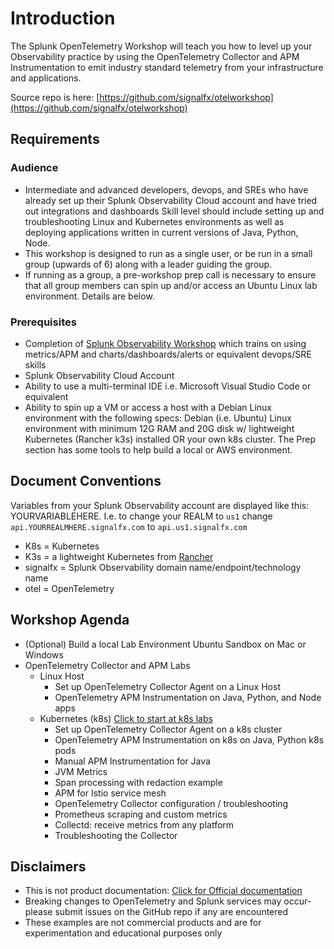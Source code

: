 # Introduction

The Splunk OpenTelemetry Workshop will teach you how to level up your Observability practice by using the OpenTelemetry Collector and APM Instrumentation to emit industry standard telemetry from your infrastructure and applications.

Source repo is here: [https://github.com/signalfx/otelworkshop](https://github.com/signalfx/otelworkshop)

## Requirements

### Audience

- Intermediate and advanced developers, devops, and SREs who have already set up their Splunk Observability Cloud account and have tried out integrations and dashboards Skill level should include setting up and troubleshooting Linux and Kubernetes environments as well as deploying applications written in current versions of Java, Python, Node.
- This workshop is designed to run as a single user, or be run in a small group (upwards of 6) along with a leader guiding the group.
- If running as a group, a pre-workshop prep call is necessary to ensure that all group members can spin up and/or access an Ubuntu Linux lab environment. Details are below.

### Prerequisites

- Completion of [Splunk Observability Workshop](https://signalfx.github.io/observability-workshop/latest/) which trains on using metrics/APM and charts/dashboards/alerts or equivalent devops/SRE skills
- Splunk Observability Cloud Account
- Ability to use a multi-terminal IDE i.e. Microsoft Visual Studio Code or equivalent
- Ability to spin up a VM or access a host with a Debian Linux environment with the following specs: Debian (i.e. Ubuntu) Linux environment with minimum 12G RAM and 20G disk w/ lightweight Kubernetes (Rancher k3s) installed OR your own k8s cluster. The Prep section has some tools to help build a local or AWS environment.

## Document Conventions

Variables from your Splunk Observability account are displayed like this: YOURVARIABLEHERE.
I.e. to change your REALM to `us1` change `api.YOURREALMHERE.signalfx.com` to `api.us1.signalfx.com`  

- K8s = Kubernetes
- K3s = a lightweight Kubernetes from [Rancher](https://www.k3s.io)
- signalfx = Splunk Observability domain name/endpoint/technology name
- otel = OpenTelemetry

## Workshop Agenda

- (Optional) Build a local Lab Environment Ubuntu Sandbox on Mac or Windows
- OpenTelemetry Collector and APM Labs
  - Linux Host
    - Set up OpenTelemetry Collector Agent on a Linux Host
    - OpenTelemetry APM Instrumentation on Java, Python, and Node apps
  - Kubernetes (k8s) [Click to start at k8s labs](../apm/k8s)
    - Set up OpenTelemetry Collector Agent on a k8s cluster
    - OpenTelemetry APM Instrumentation on k8s on Java, Python k8s pods
    - Manual APM Instrumentation for Java
    - JVM Metrics
    - Span processing with redaction example
    - APM for Istio service mesh
    - OpenTelemetry Collector configuration / troubleshooting
    - Prometheus scraping and custom metrics
    - Collectd: receive metrics from any platform
    - Troubleshooting the Collector

## Disclaimers

- This is not product documentation: [Click for Official documentation](https://docs.splunk.com/Observability)
- Breaking changes to OpenTelemetry and Splunk services may occur- please submit issues on the GitHub repo if any are encountered
- These examples are not commercial products and are for experimentation and educational purposes only
